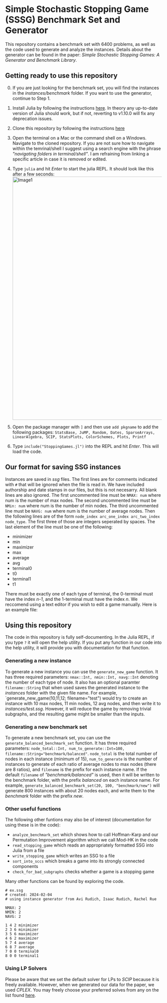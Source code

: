 # Simple Stochastic Stopping Game (SSSG) Benchmark Set and Generator

This repository contains a benchmark set with 6400 problems, as well as the code used to generate and analyze the instances. Details about the generator can be found in the paper: *Simple Stochastic Stopping Games: A Generator and Benchmark Library*.

## Getting ready to use this repository

0. If you are just looking for the benchmark set, you will find the instances in the *instances/benchmark* folder. If you want to use the generator, continue to Step 1.
1. Install Julia by following the instructions [here](https://julialang.org/downloads/). In theory any up-to-date version of Julia should work, but if not, reverting to v1.10.0 will fix any deprecation issues.
2. Clone this repository by following the instructions [here](https://docs.github.com/en/repositories/creating-and-managing-repositories/cloning-a-repository)
3. Open the terminal on a Mac or the command shell on a Windows. Navigate to the cloned repository. If you are not sure how to navigate within the temrinal/shell I suggest using a search engine with the phrase *"navigating folders in terminal/shell"*. I am refraining from linking a specific article in case it is removed or edited. 
4. Type `julia` and hit *Enter* to start the julia REPL. It should look like this after a few seconds:<img width="781" alt="Image1" src="https://user-images.githubusercontent.com/65783146/160921840-4259962b-21c4-4a29-8447-532b5112dde8.png">

5. Open the package manager with `]` and then use `add pkgname` to add the following packages: `StatsBase, JuMP, Random, Dates, SparseArrays, LinearAlgebra, SCIP, StatsPlots, ColorSchemes, Plots, Printf`
6. Type `include("StoppingGames.jl")` into the REPL and hit *Enter*. This will load the code.


## Our format for saving SSG instances

Instances are saved in *ssg* files. The first lines are for comments indicated with `#` that will be ignored when the file is read in. We have included authorship and date stamps in our files, but this is not necesarry. All blank lines are also ignored. The first uncommented line must be `NMAX: num` where num is the number of max nodes. The second uncommented line must be `NMin: num` where num is the number of min nodes. The third uncommented line must be `NAVG: num` where num is the number of average nodes. Then the following lines are of the form `node_index arc_one_index arc_two_index node_type`. The first three of those are integers seperated by spaces. The last element of the line must be one of the following:

* minimizer
* min
* maximizer
* max
* average
* avg
* terminal0
* t0
* terminal1
* t1

There must be exactly one of each type of terminal, the 0-terminal must have the index *n-1*, and the 1-terminal must have the index *n*. We reccomend using a text editor if you wish to edit a game manually. Here is an example file:


## Using this repository

The code in this repository is fully self-documenting. In the Julia REPL, if you type `?` it will open the help utility. If you put any function in our code into the help utility, it will provide you with documentation for that function.

### Generating a new instance

To generate a new instance you can use the `generate_new_game` function. It has three required parameters: `nmax::Int, nmin::Int, navg::Int` denoting the number of each type of node. It also has an optional paramter `filename::String` that when used saves the generated instance to the *instances* folder with the given file name. For example, `generate_new_game(10,11,12; filename="test") would try to create an instance with 10 max nodes, 11 min nodes, 12 avg nodes, and then write it to *instances/test.ssg*. However, it will reduce the game by removing trivial subgraphs, and the resulting game might be smaller than the inputs.

### Generating a new benchmark set

To generate a new benchmark set, you can use the `generate_balanced_benchmark_set` function. It has three required parameters: `node_total::Int, num_to_generate::Int=100, filename::String="benchmark/balanced"`. `node_total` is the total number of nodes in each instance (minimum of 15), `num_to_generate` is the number of instances to generate of each ratio of average nodes to max nodes (there are 8 ratios), and `filename` is the prefix for each instance name. If the default `filename` of *"benchmark/balanced"* is used, then it will be written to the benchmark folder, with the prefix *balanced* on each instance name. For example, `generate_balanced_benchmark_set(20, 100, "benchmark/new")` will generate 800 instances with about 20 nodes each, and write them to the *benchmark* folder with the prefix *new*.

### Other useful functions

The following other funtions may also be of interest (documentation for using these is in the code):

* `analyze_benchmark_set` which shows how to call Hoffman-Karp and our Permutation Improvement algorithm which we call Mod-HK in the code
* `read_stopping_game` which reads an appropriately formatted SSG into Julia from a file
* `write_stopping_game` which writes an SSG to a file
* `sort_into_sccs` which breaks a game into its strongly connected components
* `check_for_bad_subgraphs` checks whether a game is a stopping game

Many other functions can be found by exploring the code.

```text
# ex.ssg
# created: 2024-02-04
# using instance generator from Avi Rudich, Isaac Rudich, Rachel Rue

NMAX: 2
NMIN: 2
NAVG: 2

1 4 2 minimizer
2 3 6 minimizer
3 5 6 maximizer
4 6 2 maximizer
5 7 4 average
6 8 7 average
7 0 0 terminal0
8 0 0 terminal1
```

### Using LP Solvers

Please be aware that we set the default solver for LPs to *SCIP* because it is freely available. However, when we generated our data for the paper, we used *CPLEX*. You may freely choose your preferred solves from any on the list found [here](https://jump.dev/JuMP.jl/stable/installation/#Supported-solvers).

